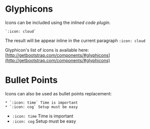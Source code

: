 # Glyphicons

Icons can be included using the *inlined code plugin*.

    `:icon: cloud`
    
The result will be appear inline in the current paragraph `:icon: cloud`

Glyphicon's list of icons is available here: [http://getbootstrap.com/components/#glyphicons](http://getbootstrap.com/components/#glyphicons)

# Bullet Points

Icons can also be used as bullet points replacement:
    
    * `:icon: time` Time is important
    * `:icon: cog` Setup must be easy

* `:icon: time` Time is important
* `:icon: cog` Setup must be easy
